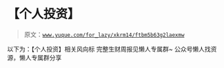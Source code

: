 # 【个人投资】

> 原文：[`www.yuque.com/for_lazy/xkrm14/ftbm5b63g2laexmw`](https://www.yuque.com/for_lazy/xkrm14/ftbm5b63g2laexmw)

<ne-p id="u5291db99" data-lake-id="u5291db99"><ne-text id="ucbb205a7">以下为：【个人投资】相关风向标</ne-text></ne-p> <ne-p id="ucc5d68f4" data-lake-id="ucc5d68f4"><ne-text id="u4ed6461a">完整生财周报见懒人专属群~</ne-text></ne-p> <ne-p id="uab2ce5a9" data-lake-id="uab2ce5a9"><ne-text id="u3a434a27">公众号懒人找资源，懒人专属群分享</ne-text></ne-p>